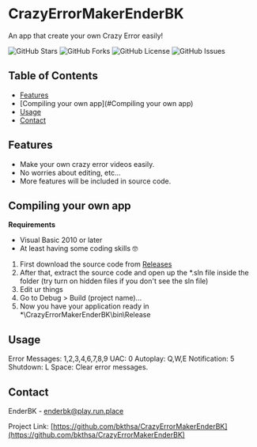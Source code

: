 # CrazyErrorMakerEnderBK
An app that create your own Crazy Error easily!

![GitHub Stars](https://img.shields.io/github/stars/bkthsa/CrazyErrorMakerEnderBK?style=social)
![GitHub Forks](https://img.shields.io/github/stars/bkthsa/CrazyErrorMakerEnderBK?style=social)
![GitHub License](https://img.shields.io/github/stars/bkthsa/CrazyErrorMakerEnderBK)
![GitHub Issues](https://img.shields.io/github/stars/bkthsa/CrazyErrorMakerEnderBK)

## Table of Contents

- [Features](#features)
- [Compiling your own app](#Compiling your own app)
- [Usage](#usage)
- [Contact](#contact)


## Features

- Make your own crazy error videos easily.
- No worries about editing, etc...
- More features will be included in source code.

## Compiling your own app
**Requirements**
- Visual Basic 2010 or later
- At least having some coding skills 🤓

1. First download the source code from [Releases](https://github.com/bkthsa/CrazyErrorMakerEnderBK/releases)
2. After that, extract the source code and open up the *.sln file inside the folder (try turn on hidden files if you don't see the sln file)
3. Edit ur things
4. Go to Debug > Build (project name)...
5. Now you have your application ready in *\CrazyErrorMakerEnderBK\bin\Release


## Usage
Error Messages: 1,2,3,4,6,7,8,9
UAC: 0
Autoplay: Q,W,E
Notification: 5
Shutdown: L
Space: Clear error messages.
## Contact

EnderBK - [enderbk@play.run.place](mailto:enderbk@play.run.place)

Project Link: [https://github.com/bkthsa/CrazyErrorMakerEnderBK](https://github.com/bkthsa/CrazyErrorMakerEnderBK)
